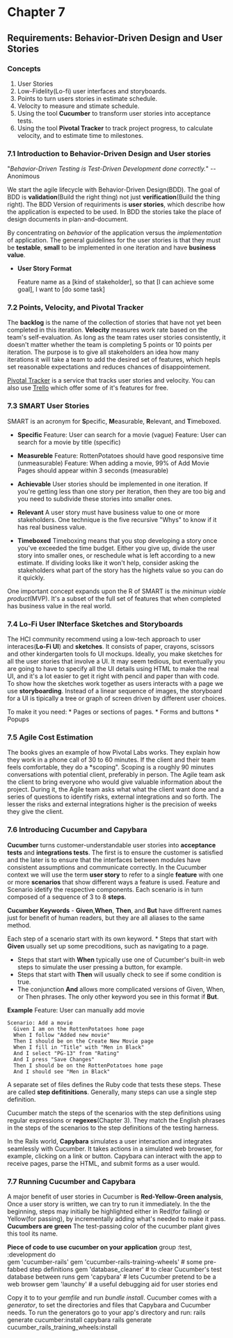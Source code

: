 
# Chapter 7

## Requirements: Behavior-Driven Design and User Stories

### Concepts

  1. User Stories
  2. Low-Fidelity(Lo-fi) user interfaces and storyboards.
  3. Points to turn users stories in estimate schedule.
  4. Velocity to measure and stimate schedule.
  5. Using the tool **Cucumber** to transform user stories into acceptance tests.
  6. Using the tool **Pivotal Tracker** to track project progress, to calculate velocity, and to  estimate time to milestones.

### 7.1 Introduction to Behavior-Driven Design and User stories

  "*Behavior-Driven Testing is Test-Driven Development done correctly.*"
                                                                    --Anonimous

  We start the agile lifecycle with Behavior-Driven Design(BDD). The goal of BDD is **validation**(Build the right thing) not just **verification**(Build the thing right).
  The BDD Version of requiriments is **user stories**, which describe how the application is expected to be used. In BDD the stories take the place of design documents in plan-and-document.

  By concentrating on *behavior* of the application versus the *implementation* of application.
  The general guidelines for the user stories is that they must be **testable**, **small** to be implemented in one iteration and have **business value**.

* **User Story Format**

    Feature name
      as a [kind of stakeholder],
      so that [I can achieve some goal],
      I want to [do some task]

### 7.2 Points, Velocity, and Pivotal Tracker
  The **backlog** is the name of the collection of stories that have not yet been completed in this iteration.
  **Velocity** measures work rate based on the team's self-evaluation. As long as the team rates user stories consistently, it doesn't matter whether the team is completing 5 points or 10 points per iteration. The purpose is to give all stakeholders an idea how many iterations it will take a team to add the desired set of features, which hepls set reasonable expectations and reduces chances of disappointement.
  
  [Pivotal Tracker][1] is a service that tracks user stories and velocity. You can also use 
  [Trello][2] which offer some of it's features for free.

### 7.3 SMART User Stories
  SMART is an acronym for **S**pecific, **M**easurable, **R**elevant, and **T**imeboxed.

* **Specific**
  Feature: User can search for a movie (vague)
  Feature: User can search for a movie by title (specific)

* **Measureble**
  Feature: RottenPotatoes should have good responsive time (unmeasurable)
  Feature: When adding a movie, 99% of Add Movie Pages should appear within 3 seconds (measurable)

* **Achievable**
  User stories should be implemented in one iteration. If you're getting less than one story per iteration, then they are too big and you need to subdivide these stories into smaller ones.

* **Relevant**
  A user story must have business value to one or more stakeholders. One technique is the five recursive "Whys" to know if it has real business value.

* **Timeboxed**
  Timeboxing means that you stop developing a story once you've exceeded the time budget. Either you give up, divide the user story into smaller ones, or reschedule what is left according to a new estimate. If dividing looks like it won't help, consider asking the stakeholders what part of the story has the highets value so you can do it quickly.

One important concept expands upon the R of SMART is the *minimun viable product*(MVP). It's a subset of the full set of features that when completed has business value in the real world.

### 7.4 Lo-Fi User INterface Sketches and Storyboards
  The HCI community recommend using a low-tech approach to user interaces(**Lo-Fi UI**) and **sketches**. It consists of paper, crayons, scissors and other kindergarten tools fo UI mockups.
  Ideally, you make sketches for all the user stories that involve a UI. It may seem tedious, but eventually you are going to have to specify all the UI details using HTML to make the real UI, and it's a lot easier to get it right with pencil and paper than with code.
  To show how the sketches work together as users interacts with a page we use **storyboarding**. Instead of a linear sequence of images, the storyboard for a UI is tipically a tree or graph of screen driven by different user choices.

  To make it you need:
    * Pages or sections of pages.
    * Forms and buttons
    * Popups

### 7.5 Agile Cost Estimation

  The books gives an example of how Pivotal Labs works. They explain how they work in a phone call of 30 to 60 minutes. If the client and their team feels comfortable, they do a *scoping". Scoping is a roughly 90 minutes conversations with potential client, preferably in person. The Agile team ask the client to bring everyone who would give valuable information about the project. During it, the Agile team asks what what the client want done and a series of questions to identify risks, external integrations and so forth.  The lesser the risks and external integrations higher is the precision of weeks they give the client.


### 7.6 Introducing Cucumber and Capybara
  
  **Cucumber** turns customer-understandable user stories into **acceptance tests** and **integrations tests**. The first is to ensure the customer is satisfied and the later is to ensure that the interfaces between modules have consistent assumptions and communicate correctly.
  In the Cucumber context we will use the term **user story** to refer to a single **feature** with one or more **scenarios** that show different ways a feature is used. Feature and Scenario idetify the respective components. Each scenario is in turn composed of a sequence of 3 to 8 **steps**.

  **Cucumber Keywords** - **Given**,**When**, **Then**, and **But** have diffrerent names just for benefit of human readers, but they are all aliases to the same method.

  Each step of a scenario start with its own keyword. * Steps that start with **Given** usually set up some precoditions, such as navigating to a page.
  * Steps that start with **When** typically use one of Cucumber's built-in web steps to simulate the user pressing a button, for example.
  * Steps that start with **Then** will usually check to see if some condition is true. 
  * The conjunction **And** allows more complicated versions of Given, When, or Then phrases. The only other keyword you see in this format if **But**.

  **Example**
    Feature: User can manually add movie

    Scenario: Add a movie
      Given I am on the RottenPotatoes home page
      When I follow "Added new movie"
      Then I should be on the Create New Movie page
      When I fill in "Title" with "Men in Black"
      And I select "PG-13" from "Rating"
      And I press "Save Changes"
      Then I should be on the RottenPotatoes home page
      And I should see "Men in Black"
  
  A separate set of files defines the Ruby code that tests these steps. These are called **step defitinitions**. Generally, many steps can use a single step definition.

  Cucumber match the steps of the scenarios with the step definitions using regular expressions or **regexes**(Chapter 3). They match the English phrases in the steps of the scenarios to the step definitions of the testing harness.

  In the Rails world, **Capybara** simulates a user interaction and integrates seamlessly with Cucumber. It takes actions in a simulated web browser, for example, clicking on a link or button. Capybara can interact with the app to receive pages, parse the HTML, and submit forms as a user would.

### 7.7 Running Cucumber and Capybara

  A major benefit of user stories in Cucumber is **Red-Yellow-Green analysis**, Once a user story is written, we can try to run it immediately. In the the beginning, steps may initially be highlighted either in Red(for failing) or Yellow(for passing), by incrementally adding what's needed to make it pass.
  **Cucumbers are green** The test-passing color of the cucumber plant gives this tool its name.

  **Piece of code to use cucumber on your application**
    group	:test,	:development	do				
      gem	'cucumber-rails'
      gem	'cucumber-rails-training-wheels'	#	some	pre-fabbed	step	definitions
      gem	'database_cleaner'	#	to	clear	Cucumber's	test	database	between	runs
      gem	'capybara'									#	lets	Cucumber	pretend	to	be	a	web	browser
      gem	'launchy'										#	a	useful	debugging	aid	for	user	stories
    end

  Copy it to to your *gemfile* and run *bundle install*.
  Cucumber comes with a *generator*, to set the directories and files that Capybara and Cucumber needs. To run the generators go to your app's directory and run:
    rails generate cucumber:install capybara
    rails generate cucumber_rails_training_wheels:install


  [1]:https://www.pivotaltracker.com/
  [2]:https://trello.com/